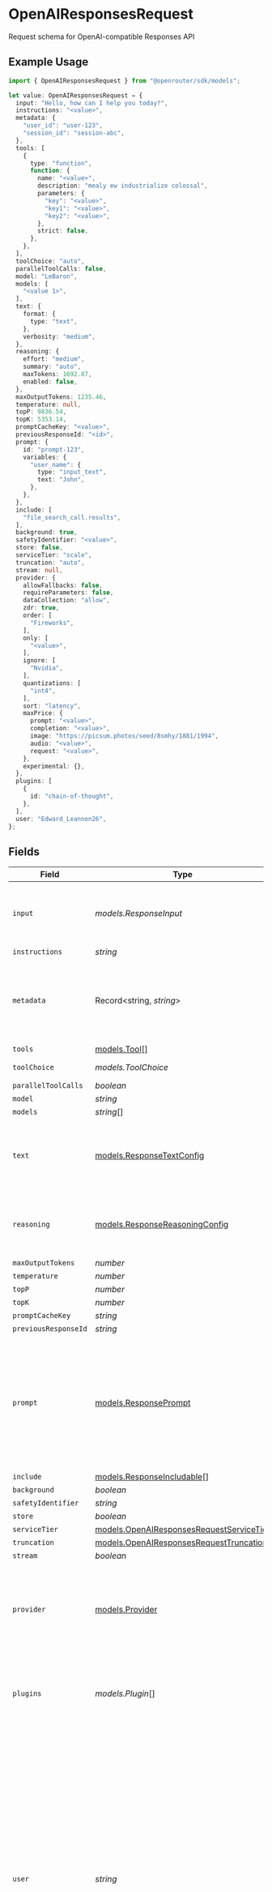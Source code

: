 # OpenAIResponsesRequest

Request schema for OpenAI-compatible Responses API

## Example Usage

```typescript
import { OpenAIResponsesRequest } from "@openrouter/sdk/models";

let value: OpenAIResponsesRequest = {
  input: "Hello, how can I help you today?",
  instructions: "<value>",
  metadata: {
    "user_id": "user-123",
    "session_id": "session-abc",
  },
  tools: [
    {
      type: "function",
      function: {
        name: "<value>",
        description: "mealy ew industrialize colossal",
        parameters: {
          "key": "<value>",
          "key1": "<value>",
          "key2": "<value>",
        },
        strict: false,
      },
    },
  ],
  toolChoice: "auto",
  parallelToolCalls: false,
  model: "LeBaron",
  models: [
    "<value 1>",
  ],
  text: {
    format: {
      type: "text",
    },
    verbosity: "medium",
  },
  reasoning: {
    effort: "medium",
    summary: "auto",
    maxTokens: 1692.87,
    enabled: false,
  },
  maxOutputTokens: 1235.46,
  temperature: null,
  topP: 9836.54,
  topK: 5353.14,
  promptCacheKey: "<value>",
  previousResponseId: "<id>",
  prompt: {
    id: "prompt-123",
    variables: {
      "user_name": {
        type: "input_text",
        text: "John",
      },
    },
  },
  include: [
    "file_search_call.results",
  ],
  background: true,
  safetyIdentifier: "<value>",
  store: false,
  serviceTier: "scale",
  truncation: "auto",
  stream: null,
  provider: {
    allowFallbacks: false,
    requireParameters: false,
    dataCollection: "allow",
    zdr: true,
    order: [
      "Fireworks",
    ],
    only: [
      "<value>",
    ],
    ignore: [
      "Nvidia",
    ],
    quantizations: [
      "int4",
    ],
    sort: "latency",
    maxPrice: {
      prompt: "<value>",
      completion: "<value>",
      image: "https://picsum.photos/seed/8smhy/1881/1994",
      audio: "<value>",
      request: "<value>",
    },
    experimental: {},
  },
  plugins: [
    {
      id: "chain-of-thought",
    },
  ],
  user: "Edward_Leannon26",
};
```

## Fields

| Field                                                                                                                                                                                                                                                                                                | Type                                                                                                                                                                                                                                                                                                 | Required                                                                                                                                                                                                                                                                                             | Description                                                                                                                                                                                                                                                                                          | Example                                                                                                                                                                                                                                                                                              |
| ---------------------------------------------------------------------------------------------------------------------------------------------------------------------------------------------------------------------------------------------------------------------------------------------------- | ---------------------------------------------------------------------------------------------------------------------------------------------------------------------------------------------------------------------------------------------------------------------------------------------------- | ---------------------------------------------------------------------------------------------------------------------------------------------------------------------------------------------------------------------------------------------------------------------------------------------------- | ---------------------------------------------------------------------------------------------------------------------------------------------------------------------------------------------------------------------------------------------------------------------------------------------------- | ---------------------------------------------------------------------------------------------------------------------------------------------------------------------------------------------------------------------------------------------------------------------------------------------------- |
| `input`                                                                                                                                                                                                                                                                                              | *models.ResponseInput*                                                                                                                                                                                                                                                                               | :heavy_minus_sign:                                                                                                                                                                                                                                                                                   | Input for Responses API (can be a string or array of input items)                                                                                                                                                                                                                                    | Hello, how can I help you today?                                                                                                                                                                                                                                                                     |
| `instructions`                                                                                                                                                                                                                                                                                       | *string*                                                                                                                                                                                                                                                                                             | :heavy_minus_sign:                                                                                                                                                                                                                                                                                   | N/A                                                                                                                                                                                                                                                                                                  |                                                                                                                                                                                                                                                                                                      |
| `metadata`                                                                                                                                                                                                                                                                                           | Record<string, *string*>                                                                                                                                                                                                                                                                             | :heavy_minus_sign:                                                                                                                                                                                                                                                                                   | Metadata for Responses API requests (max 16 pairs, keys ≤64 chars, values ≤512 chars)                                                                                                                                                                                                                | {<br/>"user_id": "user-123",<br/>"session_id": "session-abc"<br/>}                                                                                                                                                                                                                                   |
| `tools`                                                                                                                                                                                                                                                                                              | [models.Tool](../models/tool.md)[]                                                                                                                                                                                                                                                                   | :heavy_minus_sign:                                                                                                                                                                                                                                                                                   | N/A                                                                                                                                                                                                                                                                                                  |                                                                                                                                                                                                                                                                                                      |
| `toolChoice`                                                                                                                                                                                                                                                                                         | *models.ToolChoice*                                                                                                                                                                                                                                                                                  | :heavy_minus_sign:                                                                                                                                                                                                                                                                                   | Tool choice configuration                                                                                                                                                                                                                                                                            | auto                                                                                                                                                                                                                                                                                                 |
| `parallelToolCalls`                                                                                                                                                                                                                                                                                  | *boolean*                                                                                                                                                                                                                                                                                            | :heavy_minus_sign:                                                                                                                                                                                                                                                                                   | N/A                                                                                                                                                                                                                                                                                                  |                                                                                                                                                                                                                                                                                                      |
| `model`                                                                                                                                                                                                                                                                                              | *string*                                                                                                                                                                                                                                                                                             | :heavy_minus_sign:                                                                                                                                                                                                                                                                                   | N/A                                                                                                                                                                                                                                                                                                  |                                                                                                                                                                                                                                                                                                      |
| `models`                                                                                                                                                                                                                                                                                             | *string*[]                                                                                                                                                                                                                                                                                           | :heavy_minus_sign:                                                                                                                                                                                                                                                                                   | N/A                                                                                                                                                                                                                                                                                                  |                                                                                                                                                                                                                                                                                                      |
| `text`                                                                                                                                                                                                                                                                                               | [models.ResponseTextConfig](../models/responsetextconfig.md)                                                                                                                                                                                                                                         | :heavy_minus_sign:                                                                                                                                                                                                                                                                                   | Text configuration for Responses API                                                                                                                                                                                                                                                                 | {<br/>"format": {<br/>"type": "text"<br/>},<br/>"verbosity": "medium"<br/>}                                                                                                                                                                                                                          |
| `reasoning`                                                                                                                                                                                                                                                                                          | [models.ResponseReasoningConfig](../models/responsereasoningconfig.md)                                                                                                                                                                                                                               | :heavy_minus_sign:                                                                                                                                                                                                                                                                                   | Reasoning configuration for Responses API                                                                                                                                                                                                                                                            | {<br/>"effort": "medium",<br/>"summary": "auto"<br/>}                                                                                                                                                                                                                                                |
| `maxOutputTokens`                                                                                                                                                                                                                                                                                    | *number*                                                                                                                                                                                                                                                                                             | :heavy_minus_sign:                                                                                                                                                                                                                                                                                   | N/A                                                                                                                                                                                                                                                                                                  |                                                                                                                                                                                                                                                                                                      |
| `temperature`                                                                                                                                                                                                                                                                                        | *number*                                                                                                                                                                                                                                                                                             | :heavy_minus_sign:                                                                                                                                                                                                                                                                                   | N/A                                                                                                                                                                                                                                                                                                  |                                                                                                                                                                                                                                                                                                      |
| `topP`                                                                                                                                                                                                                                                                                               | *number*                                                                                                                                                                                                                                                                                             | :heavy_minus_sign:                                                                                                                                                                                                                                                                                   | N/A                                                                                                                                                                                                                                                                                                  |                                                                                                                                                                                                                                                                                                      |
| `topK`                                                                                                                                                                                                                                                                                               | *number*                                                                                                                                                                                                                                                                                             | :heavy_minus_sign:                                                                                                                                                                                                                                                                                   | N/A                                                                                                                                                                                                                                                                                                  |                                                                                                                                                                                                                                                                                                      |
| `promptCacheKey`                                                                                                                                                                                                                                                                                     | *string*                                                                                                                                                                                                                                                                                             | :heavy_minus_sign:                                                                                                                                                                                                                                                                                   | N/A                                                                                                                                                                                                                                                                                                  |                                                                                                                                                                                                                                                                                                      |
| `previousResponseId`                                                                                                                                                                                                                                                                                 | *string*                                                                                                                                                                                                                                                                                             | :heavy_minus_sign:                                                                                                                                                                                                                                                                                   | N/A                                                                                                                                                                                                                                                                                                  |                                                                                                                                                                                                                                                                                                      |
| `prompt`                                                                                                                                                                                                                                                                                             | [models.ResponsePrompt](../models/responseprompt.md)                                                                                                                                                                                                                                                 | :heavy_minus_sign:                                                                                                                                                                                                                                                                                   | Prompt configuration with variables                                                                                                                                                                                                                                                                  | {<br/>"id": "prompt-123",<br/>"variables": {<br/>"user_name": {<br/>"type": "input_text",<br/>"text": "John"<br/>}<br/>}<br/>}                                                                                                                                                                       |
| `include`                                                                                                                                                                                                                                                                                            | [models.ResponseIncludable](../models/responseincludable.md)[]                                                                                                                                                                                                                                       | :heavy_minus_sign:                                                                                                                                                                                                                                                                                   | N/A                                                                                                                                                                                                                                                                                                  |                                                                                                                                                                                                                                                                                                      |
| `background`                                                                                                                                                                                                                                                                                         | *boolean*                                                                                                                                                                                                                                                                                            | :heavy_minus_sign:                                                                                                                                                                                                                                                                                   | N/A                                                                                                                                                                                                                                                                                                  |                                                                                                                                                                                                                                                                                                      |
| `safetyIdentifier`                                                                                                                                                                                                                                                                                   | *string*                                                                                                                                                                                                                                                                                             | :heavy_minus_sign:                                                                                                                                                                                                                                                                                   | N/A                                                                                                                                                                                                                                                                                                  |                                                                                                                                                                                                                                                                                                      |
| `store`                                                                                                                                                                                                                                                                                              | *boolean*                                                                                                                                                                                                                                                                                            | :heavy_minus_sign:                                                                                                                                                                                                                                                                                   | N/A                                                                                                                                                                                                                                                                                                  |                                                                                                                                                                                                                                                                                                      |
| `serviceTier`                                                                                                                                                                                                                                                                                        | [models.OpenAIResponsesRequestServiceTier](../models/openairesponsesrequestservicetier.md)                                                                                                                                                                                                           | :heavy_minus_sign:                                                                                                                                                                                                                                                                                   | N/A                                                                                                                                                                                                                                                                                                  |                                                                                                                                                                                                                                                                                                      |
| `truncation`                                                                                                                                                                                                                                                                                         | [models.OpenAIResponsesRequestTruncation](../models/openairesponsesrequesttruncation.md)                                                                                                                                                                                                             | :heavy_minus_sign:                                                                                                                                                                                                                                                                                   | N/A                                                                                                                                                                                                                                                                                                  |                                                                                                                                                                                                                                                                                                      |
| `stream`                                                                                                                                                                                                                                                                                             | *boolean*                                                                                                                                                                                                                                                                                            | :heavy_minus_sign:                                                                                                                                                                                                                                                                                   | N/A                                                                                                                                                                                                                                                                                                  |                                                                                                                                                                                                                                                                                                      |
| `provider`                                                                                                                                                                                                                                                                                           | [models.Provider](../models/provider.md)                                                                                                                                                                                                                                                             | :heavy_minus_sign:                                                                                                                                                                                                                                                                                   | When multiple model providers are available, optionally indicate your routing preference.                                                                                                                                                                                                            |                                                                                                                                                                                                                                                                                                      |
| `plugins`                                                                                                                                                                                                                                                                                            | *models.Plugin*[]                                                                                                                                                                                                                                                                                    | :heavy_minus_sign:                                                                                                                                                                                                                                                                                   | Plugins you want to enable for this request, including their settings.                                                                                                                                                                                                                               |                                                                                                                                                                                                                                                                                                      |
| `user`                                                                                                                                                                                                                                                                                               | *string*                                                                                                                                                                                                                                                                                             | :heavy_minus_sign:                                                                                                                                                                                                                                                                                   | A unique identifier representing your end-user, which helps distinguish between different users of your app. This allows your app to identify specific users in case of abuse reports, preventing your entire app from being affected by the actions of individual users. Maximum of 128 characters. |                                                                                                                                                                                                                                                                                                      |